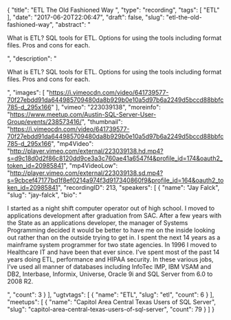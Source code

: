 {
  "title": "ETL The Old Fashioned Way ",
  "type": "recording",
  "tags": [
    "ETL"
  ],
  "date": "2017-06-20T22:06:47",
  "draft": false,
  "slug": "etl-the-old-fashioned-way",
  "abstract": "<p>What is ETL? SQL tools for ETL. Options for using the tools including format files. Pros and cons for each.</p>",
  "description": "<p>What is ETL? SQL tools for ETL. Options for using the tools including format files. Pros and cons for each.</p>",
  "images": [
    "https://i.vimeocdn.com/video/641739577-70f27ebdd91da644985709480da8b929b0e10a5d97b6a2249d5bccd88bbfc785-d_295x166"
  ],
  "vimeo": "223039138",
  "moreinfo": "https://www.meetup.com/Austin-SQL-Server-User-Group/events/238573416/",
  "thumbnail": "https://i.vimeocdn.com/video/641739577-70f27ebdd91da644985709480da8b929b0e10a5d97b6a2249d5bccd88bbfc785-d_295x166",
  "mp4Video": "http://player.vimeo.com/external/223039138.hd.mp4?s=d9c18d0d2f86c8120dd9ce3a3c760ae41a6547f4&profile_id=174&oauth2_token_id=20985841",
  "mp4VideoLow": "http://player.vimeo.com/external/223039138.sd.mp4?s=9cbcef47177bd1f8ef0214a974f3d917340860f9&profile_id=164&oauth2_token_id=20985841",
  "recordingID": 213,
  "speakers": [
    {
      "name": "Jay Falck",
      "slug": "jay-falck",
      "bio": "<p>I started as a night shift computer operator out of high school. I moved to applications development after graduation from SAC. After a few years with the State as an applications developer, the manager of Systems Programming decided it would be better to have me on the inside looking out rather than on the outside trying to get in. I spent the next 14 years as a mainframe system programmer for two state agencies. In 1996 I moved to Healthcare IT and have been that ever since. I’ve spent most of the past 14 years doing ETL, performance and HIPAA security. In these various jobs, I’ve used all manner of databases including InfoTec IMP, IBM VSAM and DB2, Interbase, Informix, Universe, Oracle 9i and SQL Server from 6.0 to 2008 R2.</p>",
      "count": 3
    }
  ],
  "ugtvtags": [
    {
      "name": "ETL",
      "slug": "etl",
      "count": 6
    }
  ],
  "meetups": [
    {
      "name": "Capitol Area Central Texas Users of SQL Server",
      "slug": "capitol-area-central-texas-users-of-sql-server",
      "count": 79
    }
  ]
}
